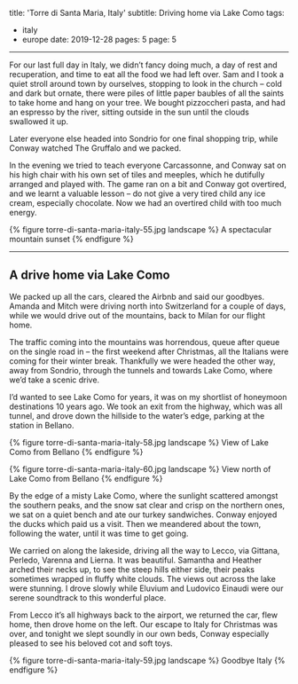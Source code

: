 title: 'Torre di Santa Maria, Italy'
subtitle: Driving home via Lake Como
tags:
  - italy
  - europe
date: 2019-12-28
pages: 5
page: 5
---

For our last full day in Italy, we didn’t fancy doing much, a day of rest and recuperation, and time to eat all the food we had left over. Sam and I took a quiet stroll around town by ourselves, stopping to look in the church – cold and dark but ornate, there were piles of little paper baubles of all the saints to take home and hang on your tree. We bought pizzoccheri pasta, and had an espresso by the river, sitting outside in the sun until the clouds swallowed it up.

Later everyone else headed into Sondrio for one final shopping trip, while Conway watched The Gruffalo and we packed.

In the evening we tried to teach everyone Carcassonne, and Conway sat on his high chair with his own set of tiles and meeples, which he dutifully arranged and played with. The game ran on a bit and Conway got overtired, and we learnt a valuable lesson – do not give a very tired child any ice cream, especially chocolate. Now we had an overtired child with too much energy.

{% figure torre-di-santa-maria-italy-55.jpg landscape %}
A spectacular mountain sunset
{% endfigure %}

---

## A drive home via Lake Como

We packed up all the cars, cleared the Airbnb and said our goodbyes. Amanda and Mitch were driving north into Switzerland for a couple of days, while we would drive out of the mountains, back to Milan for our flight home.

The traffic coming into the mountains was horrendous, queue after queue on the single road in – the first weekend after Christmas, all the Italians were coming for their winter break. Thankfully we were headed the other way, away from Sondrio, through the tunnels and towards Lake Como, where we’d take a scenic drive.

I’d wanted to see Lake Como for years, it was on my shortlist of honeymoon destinations 10 years ago. We took an exit from the highway, which was all tunnel, and drove down the hillside to the water’s edge, parking at the station in Bellano.

{% figure torre-di-santa-maria-italy-58.jpg landscape %}
View of Lake Como from Bellano
{% endfigure %}

{% figure torre-di-santa-maria-italy-60.jpg landscape %}
View north of Lake Como from Bellano
{% endfigure %}

By the edge of a misty Lake Como, where the sunlight scattered amongst the southern peaks, and the snow sat clear and crisp on the northern ones, we sat on a quiet bench and ate our turkey sandwiches. Conway enjoyed the ducks which paid us a visit. Then we meandered about the town, following the water, until it was time to get going.

We carried on along the lakeside, driving all the way to Lecco, via Gittana, Perledo, Varenna and Lierna. It was beautiful. Samantha and Heather arched their necks up, to see the steep hills either side, their peaks sometimes wrapped in fluffy white clouds. The views out across the lake were stunning. I drove slowly while Eluvium and Ludovico Einaudi were our serene soundtrack to this wonderful place.

From Lecco it’s all highways back to the airport, we returned the car, flew home, then drove home on the left. Our escape to Italy for Christmas was over, and tonight we slept soundly in our own beds, Conway especially pleased to see his beloved cot and soft toys.

{% figure torre-di-santa-maria-italy-59.jpg landscape %}
Goodbye Italy
{% endfigure %}
